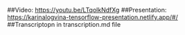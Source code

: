 ##Video: https://youtu.be/LTqolkNdfXg
##Presentation: https://karinalogvina-tensorflow-presentation.netlify.app/#/
##Transcriptopn in transcription.md file